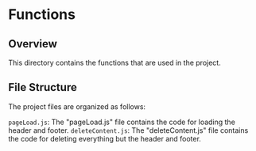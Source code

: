 # Functions

## Overview

This directory contains the functions that are used in the project.

## File Structure

The project files are organized as follows:

`pageLoad.js`: The "pageLoad.js" file contains the code for loading the header and footer.
`deleteContent.js`: The "deleteContent.js" file contains the code for deleting everything but the header and footer.